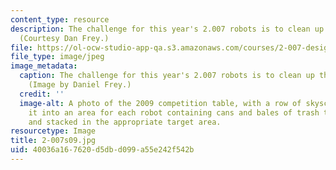```yaml
---
content_type: resource
description: The challenge for this year's 2.007 robots is to clean up the environment.
  (Courtesy Dan Frey.)
file: https://ol-ocw-studio-app-qa.s3.amazonaws.com/courses/2-007-design-and-manufacturing-i-spring-2009/40036a167620d5dbd099a55e242f542b_2-007s09.jpg
file_type: image/jpeg
image_metadata:
  caption: The challenge for this year's 2.007 robots is to clean up the environment.
    (Image by Daniel Frey.)
  credit: ''
  image-alt: A photo of the 2009 competition table, with a row of skyscrapers dividing
    it into an area for each robot containing cans and bales of trash to be crushed
    and stacked in the appropriate target area.
resourcetype: Image
title: 2-007s09.jpg
uid: 40036a16-7620-d5db-d099-a55e242f542b
---
```

